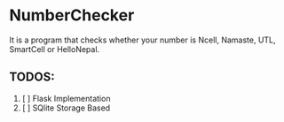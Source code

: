 # NumberChecker
It is a program that checks whether your number is Ncell, Namaste, UTL, SmartCell or HelloNepal. 

## TODOS:

1. [ ] Flask Implementation
2. [ ] SQlite Storage Based
